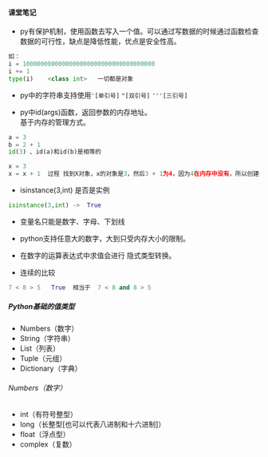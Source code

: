 #### 课堂笔记

- py有保护机制，使用函数去写入一个值。可以通过写数据的时候通过函数检查数据的可行性，缺点是降低性能，优点是安全性高。
 
```python
如：
i = 1000000000000000000000000000000000000
i += 1
type(i)    <class int>   一切都是对象
```

- py中的字符串支持使用`'[单引号]`  `"[双引号]`  `'''[三引号]`

- py中id(args)函数，返回参数的内存地址。  
基于内存的管理方式。

```python
a = 3
b = 2 + 1
id(3) 、id(a)和id(b)是相等的

x = 3
x = x + 1  过程 找到X对象，x的对象是3，然后3 + 1为4，因为4在内存中没有，所以创建一个对象为4。然后将4这个对象返回给x。
```

- isinstance(3,int) 是否是实例

```python
isinstance(3,int) ->  True
```

- 变量名只能是数字、字母、下划线

- python支持任意大的数字，大到只受内存大小的限制。

- 在数字的运算表达式中求值会进行 隐式类型转换。

-  连续的比较

```python
7 < 8 > 5   True  相当于  7 < 8 and 8 > 5
```

##### Python基础的值类型

- Numbers（数字）
- String（字符串）
- List（列表）
- Tuple（元组）
- Dictionary（字典）

###### Numbers（数字）

- int（有符号整型）
- long（长整型[也可以代表八进制和十六进制]）
- float（浮点型）
- complex（复数）
